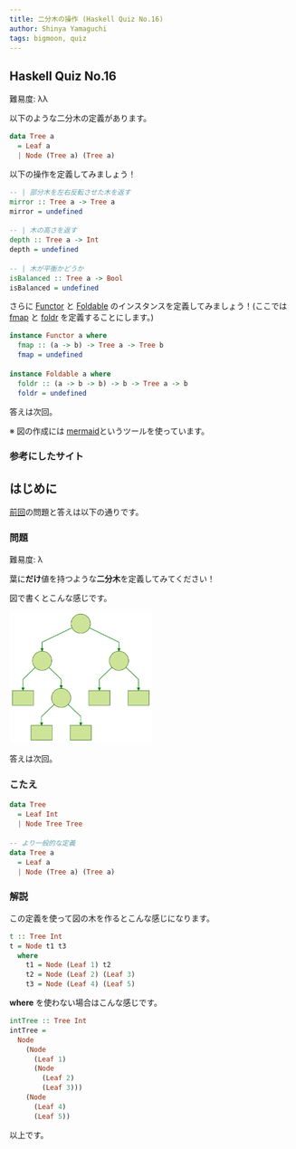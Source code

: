 ```yaml
---
title: 二分木の操作 (Haskell Quiz No.16)
author: Shinya Yamaguchi
tags: bigmoon, quiz
---
```


## Haskell Quiz No.16

難易度: λλ

以下のような二分木の定義があります。

```haskell
data Tree a
  = Leaf a
  | Node (Tree a) (Tree a)
```

以下の操作を定義してみましょう！

```haskell
-- | 部分木を左右反転させた木を返す
mirror :: Tree a -> Tree a
mirror = undefined

-- | 木の高さを返す
depth :: Tree a -> Int
depth = undefined

-- | 木が平衡かどうか
isBalanced :: Tree a -> Bool
isBalanced = undefined
```

さらに [Functor](https://www.stackage.org/haddock/lts-12.5/base-4.11.1.0/Prelude.html#t:Functor) と [Foldable](https://www.stackage.org/haddock/lts-12.5/base-4.11.1.0/Prelude.html#t:Foldable) のインスタンスを定義してみましょう！(ここでは [fmap](https://www.stackage.org/haddock/lts-12.5/base-4.11.1.0/Prelude.html#v:fmap) と [foldr](https://www.stackage.org/haddock/lts-12.5/base-4.11.1.0/Prelude.html#v:foldr) を定義することにします。)

```haskell
instance Functor a where
  fmap :: (a -> b) -> Tree a -> Tree b
  fmap = undefined

instance Foldable a where
  foldr :: (a -> b -> b) -> b -> Tree a -> b
  foldr = undefined
```

答えは次回。

※ 図の作成には [mermaid](https://mermaidjs.github.io/)というツールを使っています。

### 参考にしたサイト

<!--more-->

## はじめに

[前回](./07-24-quiz-15.html)の問題と答えは以下の通りです。

### 問題

難易度: λ

葉に**だけ**値を持つような**二分木**を定義してみてください！

図で書くとこんな感じです。

<img src="/images/2018/07-24/tree.svg" alt="木の図" width="50%">

答えは次回。

### こたえ

```haskell
data Tree
  = Leaf Int
  | Node Tree Tree

-- より一般的な定義
data Tree a
  = Leaf a
  | Node (Tree a) (Tree a)
```

### 解説

この定義を使って図の木を作るとこんな感じになります。

```haskell
t :: Tree Int
t = Node t1 t3
  where
    t1 = Node (Leaf 1) t2
    t2 = Node (Leaf 2) (Leaf 3)
    t3 = Node (Leaf 4) (Leaf 5)
```

**where** を使わない場合はこんな感じです。

```haskell
intTree :: Tree Int
intTree =
  Node
    (Node
      (Leaf 1)
      (Node
        (Leaf 2)
        (Leaf 3)))
    (Node
      (Leaf 4)
      (Leaf 5))
```

以上です。
